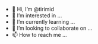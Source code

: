 - 👋 Hi, I’m @tirimid
- 👀 I’m interested in ...
- 🌱 I’m currently learning ...
- 💞️ I’m looking to collaborate on ...
- 📫 How to reach me ...

<!---
tirimid/tirimid is a ✨ special ✨ repository because its `README.md` (this file) appears on your GitHub profile.
You can click the Preview link to take a look at your changes.
--->
